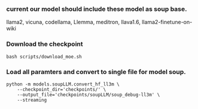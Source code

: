 
### current our model should include these model as soup base. 
llama2, vicuna, codellama, Llemma, meditron, llava1.6, llama2-finetune-on-wiki

### Download the checkpoint

```shell
bash scripts/download_moe.sh
```

### Load all paramters and convert to single file for model soup.

```shell
python -m models.soupLLM.convert_hf_ll3m \
    --checkpoint_dir='checkpoints/' \
    --output_file='checkpoints/soupLLM/soup_debug-ll3m' \
    --streaming
```

### 